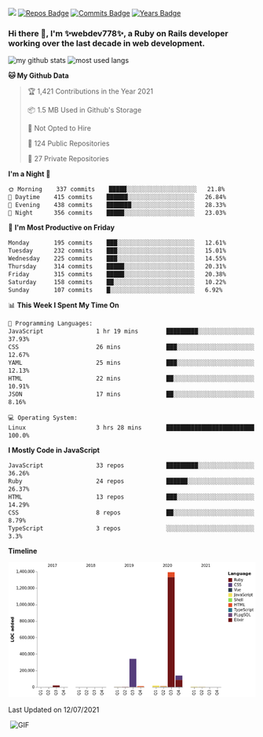 ![](https://visitor-badge.glitch.me/badge?page_id=webdev778.webdev778)
[![Repos Badge](https://badges.pufler.dev/repos/webdev778)](https://badges.pufler.dev)
[![Commits Badge](https://badges.pufler.dev/commits/monthly/webdev778)](https://badges.pufler.dev)
[![Years Badge](https://badges.pufler.dev/years/webdev778)](https://badges.pufler.dev)
### Hi there 👋, I'm ✨webdev778✨, a Ruby on Rails developer working over the last decade in web development.


![my github stats](https://github-readme-stats.vercel.app/api?username=webdev778&show_icons=true&theme=tokyonight&line_height=27)
![most used langs](https://github-readme-stats.vercel.app/api/top-langs/?username=webdev778&hide=css,html&theme=tokyonight)

<!--START_SECTION:waka-->
**🐱 My Github Data** 

> 🏆 1,421 Contributions in the Year 2021
 > 
> 📦 1.5 MB Used in Github's Storage 
 > 
> 🚫 Not Opted to Hire
 > 
> 📜 124 Public Repositories 
 > 
> 🔑 27 Private Repositories  
 > 
**I'm a Night 🦉** 

```text
🌞 Morning    337 commits    █████░░░░░░░░░░░░░░░░░░░░   21.8% 
🌆 Daytime    415 commits    ██████░░░░░░░░░░░░░░░░░░░   26.84% 
🌃 Evening    438 commits    ███████░░░░░░░░░░░░░░░░░░   28.33% 
🌙 Night      356 commits    █████░░░░░░░░░░░░░░░░░░░░   23.03%

```
📅 **I'm Most Productive on Friday** 

```text
Monday       195 commits    ███░░░░░░░░░░░░░░░░░░░░░░   12.61% 
Tuesday      232 commits    ███░░░░░░░░░░░░░░░░░░░░░░   15.01% 
Wednesday    225 commits    ███░░░░░░░░░░░░░░░░░░░░░░   14.55% 
Thursday     314 commits    █████░░░░░░░░░░░░░░░░░░░░   20.31% 
Friday       315 commits    █████░░░░░░░░░░░░░░░░░░░░   20.38% 
Saturday     158 commits    ██░░░░░░░░░░░░░░░░░░░░░░░   10.22% 
Sunday       107 commits    █░░░░░░░░░░░░░░░░░░░░░░░░   6.92%

```


📊 **This Week I Spent My Time On** 

```text
💬 Programming Languages: 
JavaScript               1 hr 19 mins        █████████░░░░░░░░░░░░░░░░   37.93% 
CSS                      26 mins             ███░░░░░░░░░░░░░░░░░░░░░░   12.67% 
YAML                     25 mins             ███░░░░░░░░░░░░░░░░░░░░░░   12.13% 
HTML                     22 mins             ██░░░░░░░░░░░░░░░░░░░░░░░   10.91% 
JSON                     17 mins             ██░░░░░░░░░░░░░░░░░░░░░░░   8.16%

💻 Operating System: 
Linux                    3 hrs 28 mins       █████████████████████████   100.0%

```

**I Mostly Code in JavaScript** 

```text
JavaScript               33 repos            █████████░░░░░░░░░░░░░░░░   36.26% 
Ruby                     24 repos            ██████░░░░░░░░░░░░░░░░░░░   26.37% 
HTML                     13 repos            ███░░░░░░░░░░░░░░░░░░░░░░   14.29% 
CSS                      8 repos             ██░░░░░░░░░░░░░░░░░░░░░░░   8.79% 
TypeScript               3 repos             ░░░░░░░░░░░░░░░░░░░░░░░░░   3.3%

```


**Timeline**

![Chart not found](https://raw.githubusercontent.com/webdev778/webdev778/master/charts/bar_graph.png) 


 Last Updated on 12/07/2021
<!--END_SECTION:waka-->

<img align="right" alt="GIF" src="https://github.com/webdev778/webdev778/blob/main/code.gif?raw=true" width="500" height="320" />

<!--
**webdev778/webdev778** is a ✨ _special_ ✨ repository because its `README.md` (this file) appears on your GitHub profile.

Here are some ideas to get you started:

- 🔭 I’m currently working on ...
- 🌱 I’m currently learning ...
- 👯 I’m looking to collaborate on ...
- 🤔 I’m looking for help with ...
- 💬 Ask me about ...
- 📫 How to reach me: ...
- 😄 Pronouns: ...
- ⚡ Fun fact: ...
-->
